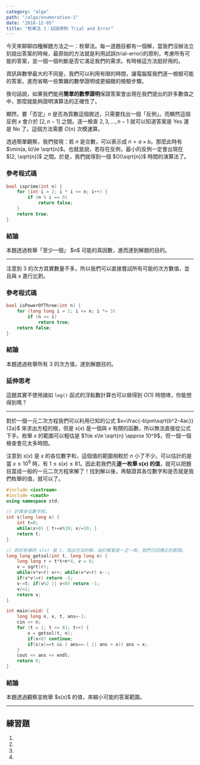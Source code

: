 ```yaml
---
category: "algo"
path: "/algo/enumeration-1"
date: "2018-12-05"
title: "枚舉法 1：試誤原則 Trial and Error"
---
```


今天來聊聊四種解題方法之一：枚舉法。每一道題目都有一個解，當我們沒辦法立刻說出答案的時候，最原始的方法就是利用試誤(trial-error)的原則，考慮所有可能的答案，並一個一個判斷是否它滿足我們的需求。有時候這方法挺好用的。

資訊與數學最大的不同是，我們可以利用有限的時間，讓電腦幫我們逐一檢驗可能的答案，進而省略一些繁雜的數學證明或更細緻的檢驗步驟。

換句話說，如果我們能用**簡單的數學證明**保證答案會出現在我們提出的許多數值之中，那麼就能夠證明演算法的正確性了。

<include-problem
    title-prefix='例題 1：'
    path='/problem/isprime'
    >
</include-problem>

顯然，要「否定」$n$ 是否為質數這個敘述，只需要找出一個「反例」。而顯然這個反例 $x$ 會介於 $[2, n-1]$ 之間。逐一檢查 $2, 3, \ldots, n-1$ 就可以知道答案是 Yes 還是 No 了。這個方法需要 $O(n)$ 次模運算。

透過簡單觀察，我們發現：若 $n$ 是合數，可以表示成 $n=a\times b$。那麼此時有 $\min(a, b)\le \sqrt{n}$。也就是說，若存在反例，最小的反例一定會出現在 $[2, \sqrt{n}]$ 之間。於是，我們就得到一個 $O(\sqrt{n})$ 時間的演算法了。

### 參考程式碼

```cpp
bool isprime(int n) {
    for (int i = 2; i * i <= n; i++) {
        if (n % i == 0)
            return false;
    }
    return true;
}
```

### 結論
<theorem c='is-success'>
本題透過枚舉「至少一個」 $n$ 可能的真因數，進而達到解題的目的。
</theorem>


-----

<include-problem
    title-prefix='例題 2：'
    path='/problem/leetcode/326'
    >

注意到 3 的次方其實數量不多，所以我們可以直接嘗試所有可能的次方數值，並且與 $x$ 進行比對。

### 參考程式碼

```cpp
bool isPowerOfThree(int n) {
    for (long long i = 1; i <= n; i *= 3)
        if (n == i)
            return true;
    return false;
}
```
    
### 結論
<theorem c='is-success'>
本題透過枚舉所有 3 的次方值，達到解題目的。
</theorem>


### 延伸思考
這題其實不使用諸如 `log()` 函式的浮點數計算也可以做得到 $O(1)$ 時間唷，你能想得到嗎？

-----

<include-problem
    title-prefix='例題 3：'
    path='/problem/cf/233/B'
    >
</include-problem>

對於一個一元二次方程我們可以利用已知的公式 $x=\frac{-b\pm\sqrt{b^2-4ac}}{2a}$ 來求出方程的根，但是 $s(x)$ 是一個與 $x$ 有關的函數，所以無法直接從公式下手。枚舉 $x$ 的範圍可以粗估是 $1\le x\le \sqrt{n} \approx 10^9$，但一個一個檢查會花太多時間。

注意到 $s(x)$ 是 $x$ 的各位數字和，這個值的範圍相較於 $n$ 小了不少。可以估計的是當 $x\le 10^{9}$ 時，有 $1\le s(x)\le 81$。因此若我們先**逐一枚舉 $s(x)$ 的值**，就可以把題目當成一般的一元二次方程來解了！找到解以後，再驗證其各位數字和是否就是我們枚舉的值，就可以了。

```cpp
#include <iostream>
#include <cmath>
using namespace std;

// 計算各位數字和。
int s(long long x) {
	int t=0;
	while(x>0) { t+=x%10; x/=10; }
	return t;
}

// 對於枚舉的 s(x) 值 t，找出合法的解，由於解會是一正一負，我們只回傳正的那個。
long long getsol(int t, long long n) {
	long long r = t*t+n*4, v = 0;
	v = sqrt(r);
	while(v*v<r) v++; while(v*v>r) v--;
	if(v*v!=r) return -1;
	v-=t; if(v%2 || v<0) return -1;
	v/=2;
	return v;
}

int main(void) {
	long long n, x, t, ans=-1;
	cin >> n;
	for (t = 1; t <= 81; t++) {
		x = getsol(t, n);
		if(x<0) continue;
		if(s(x)==t && ( ans==-1 || ans > x)) ans = x;
	}
	cout << ans << endl;
	return 0;
}
```

### 結論
<theorem c='is-success'>
本題透過觀察並枚舉 $s(x)$ 的值，來縮小可能的答案範圍。
</theorem>


-----


## 練習題

1. <include-problem path='/problem/ural/1854' inline></include-problem>
2. <include-problem notyet path='/problem/cf/911/C' inline></include-problem>
3. <include-problem notyet path='/problem/cf/241/C' inline></include-problem>
4. <include-problem notyet path='/problem/icpc/ecna2018/B' url='https://ecna18.kattis.com/problems/difference' inline></include-problem>